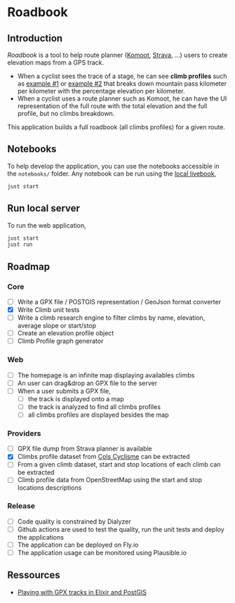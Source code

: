 # Roadbook

## Introduction

*Roadbook* is a tool to help route planner ([Komoot](https://www.komoot.com), [Strava](https://www.strava.com), ...) users to create elevation maps from a GPS track.

- When a cyclist sees the trace of a stage, he can see **climb profiles** such as [example #1](https://climbfinder.com/en/climbs/alpe-d-huez) or [example #2](https://www.cols-cyclisme.com/vanoise/france/col-de-la-loze-depuis-brides-les-bains-c3612.htm) that breaks down mountain pass kilometer per kilometer with the percentage elevation per kilometer.
- When a cyclist uses a route planner such as Komoot, he can have the UI representation of the full route with the total elevation and the full profile, but no climbs breakdown.

This application builds a full roadbook (all climbs profiles) for a given route.

## Notebooks

To help develop the application, you can use the notebooks accessible in the `notebooks/` folder. Any notebook can be run using the [local livebook](http://localhost:8080),

```bash
just start
```

## Run local server

To run the web application,

```bash
just start
just run
```

## Roadmap

### Core

- [ ] Write a GPX file / POSTGIS representation / GeoJson format converter
- [x] Write Climb unit tests
- [ ] Write a climb research engine to filter climbs by name, elevation, average slope or start/stop
- [ ] Create an elevation profile object
- [ ] Climb Profile graph generator

### Web

- [ ] The homepage is an infinite map displaying availables climbs
- [ ] An user can drag&drop an GPX file to the server
- [ ] When a user submits a GPX file,
  - [ ] the track is displayed onto a map
  - [ ] the track is analyzed to find all climbs profiles
  - [ ] all climbs profiles are displayed besides the map

### Providers

- [ ] GPX file dump from Strava planner is available
- [x] Climbs profile dataset from [Cols Cyclisme](https://www.cols-cyclisme.com) can be extracted
- [ ] From a given climb dataset, start and stop locations of each climb can be extracted
- [ ] Climb profile data from OpenStreetMap using the start and stop locations descriptions

### Release

- [ ] Code quality is constrained by Dialyzer
- [ ] Github actions are used to test the quality, run the unit tests and deploy the applications
- [ ] The application can be deployed on Fly.io
- [ ] The application usage can be monitored using Plausible.io

## Ressources

- [Playing with GPX tracks in Elixir and PostGIS](https://caspg.com/blog/playing-with-gpx-tracks-in-elixir-and-postgis)